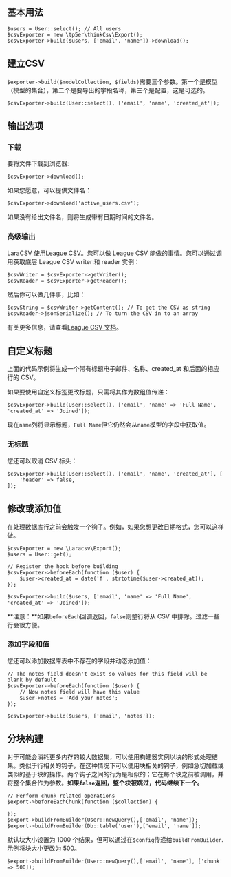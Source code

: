 
## 基本用法

~~~
$users = User::select(); // All users
$csvExporter = new \tp5er\thinkCsv\Export();
$csvExporter->build($users, ['email', 'name'])->download();
~~~

## 建立CSV

`$exporter->build($modelCollection, $fields)`需要三个参数。第一个是模型（模型的集合），第二个是要导出的字段名称，第三个是配置，这是可选的。

~~~
$csvExporter->build(User::select(), ['email', 'name', 'created_at']);
~~~

## 输出选项

### 下载

要将文件下载到浏览器:

~~~
$csvExporter->download();
~~~

如果您愿意，可以提供文件名：

~~~
$csvExporter->download('active_users.csv');
~~~

如果没有给出文件名，则将生成带有日期时间的文件名。

###  高级输出

LaraCSV 使用[League CSV](http://csv.thephpleague.com/)。您可以做 League CSV 能做的事情。您可以通过调用获取底层 League CSV writer 和 reader 实例：

~~~
$csvWriter = $csvExporter->getWriter();
$csvReader = $csvExporter->getReader();
~~~

然后你可以做几件事，比如：

~~~
$csvString = $csvWriter->getContent(); // To get the CSV as string
$csvReader->jsonSerialize(); // To turn the CSV in to an array
~~~

有关更多信息，请查看[League CSV 文档](http://csv.thephpleague.com/)。

## 自定义标题

上面的代码示例将生成一个带有标题电子邮件、名称、created_at 和后面的相应行的 CSV。

如果要使用自定义标签更改标题，只需将其作为数组值传递：

~~~
$csvExporter->build(User::select(), ['email', 'name' => 'Full Name', 'created_at' => 'Joined']);
~~~

现在`name`列将显示标题，`Full Name`但它仍然会从`name`模型的字段中获取值。

###  无标题

您还可以取消 CSV 标头：

~~~
$csvExporter->build(User::select(), ['email', 'name', 'created_at'], [
    'header' => false,
]);
~~~

## 修改或添加值

在处理数据库行之前会触发一个钩子。例如，如果您想更改日期格式，您可以这样做。

~~~
$csvExporter = new \Laracsv\Export();
$users = User::get();

// Register the hook before building
$csvExporter->beforeEach(function ($user) {
    $user->created_at = date('f', strtotime($user->created_at));
});

$csvExporter->build($users, ['email', 'name' => 'Full Name', 'created_at' => 'Joined']);
~~~

**注意：**如果`beforeEach`回调返回，`false`则整行将从 CSV 中排除。过滤一些行会很方便。

###  添加字段和值

您还可以添加数据库表中不存在的字段并动态添加值：

~~~
// The notes field doesn't exist so values for this field will be blank by default
$csvExporter->beforeEach(function ($user) {
    // Now notes field will have this value
    $user->notes = 'Add your notes';
});

$csvExporter->build($users, ['email', 'notes']);
~~~

## 分块构建

对于可能会消耗更多内存的较大数据集，可以使用构建器实例以块的形式处理结果。类似于行相关的钩子，在这种情况下可以使用块相关的钩子，例如急切加载或类似的基于块的操作。两个钩子之间的行为是相似的；它在每个块之前被调用，并将整个集合作为参数。**如果`false`返回，整个块被跳过，代码继续下一个。**

~~~
// Perform chunk related operations
$export->beforeEachChunk(function ($collection) {
   
});
$export->buildFromBuilder(User::newQuery(),['email', 'name']);
$export->buildFromBuilder(Db::table('user'),['email', 'name']);
~~~

默认块大小设置为 1000 个结果，但可以通过在`$config`传递给`buildFromBuilder`. 示例将块大小更改为 500。

~~~
$export->buildFromBuilder(User::newQuery(),['email', 'name'], ['chunk' => 500]);
~~~

